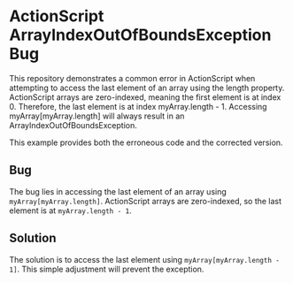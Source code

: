 # ActionScript ArrayIndexOutOfBoundsException Bug
This repository demonstrates a common error in ActionScript when attempting to access the last element of an array using the length property.  ActionScript arrays are zero-indexed, meaning the first element is at index 0.  Therefore, the last element is at index myArray.length - 1.  Accessing myArray[myArray.length] will always result in an ArrayIndexOutOfBoundsException.

This example provides both the erroneous code and the corrected version.

## Bug
The bug lies in accessing the last element of an array using `myArray[myArray.length]`.  ActionScript arrays are zero-indexed, so the last element is at `myArray.length - 1`.

## Solution
The solution is to access the last element using `myArray[myArray.length - 1]`. This simple adjustment will prevent the exception.
